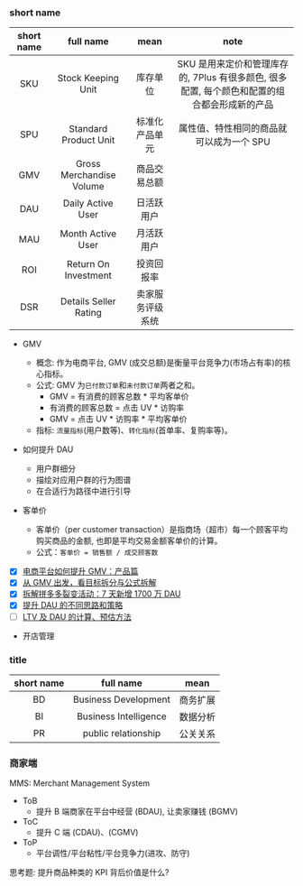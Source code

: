 ### short name

| short name |        full name         |       mean       |                                             note                                             |
| :--------: | :----------------------: | :--------------: | :------------------------------------------------------------------------------------------: |
|    SKU     |    Stock Keeping Unit    |     库存单位     | SKU 是用来定价和管理库存的, 7Plus 有很多颜色, 很多配置, 每个颜色和配置的组合都会形成新的产品 |
|    SPU     |  Standard Product Unit   |  标准化产品单元  |                           属性值、特性相同的商品就可以成为一个 SPU                            |
|    GMV     | Gross Merchandise Volume |   商品交易总额   |                                                                                              |
|    DAU     |    Daily Active User     |    日活跃用户    |                                                                                              |
|    MAU     |    Month Active User     |    月活跃用户    |                                                                                              |
|    ROI     |   Return On Investment   |    投资回报率    |                                                                                              |
|    DSR     |  Details Seller Rating   | 卖家服务评级系统 |                                                                                              |

* GMV
  * 概念: 作为电商平台, GMV (成交总额)是衡量平台竞争力(市场占有率)的核心指标。
  * 公式: GMV 为`已付款订单`和`未付款订单`两者之和。
    * GMV = 有消费的顾客总数 * 平均客单价
    * 有消费的顾客总数 = 点击 UV * 访购率
    * GMV = 点击 UV * 访购率 * 平均客单价
  * 指标: `流量指标`(用户数等)、`转化指标`(首单率、复购率等)。

* 如何提升 DAU
  * 用户群细分
  * 描绘对应用户群的行为图谱
  * 在合适行为路径中进行引导

* 客单价
  * 客单价（per customer transaction）是指商场（超市）每一个顾客平均购买商品的金额, 也即是平均交易金额客单价的计算。
  * 公式：`客单价 = 销售额 / 成交顾客数`

- [x] [电商平台如何提升 GMV：产品篇](http://www.woshipm.com/pd/766707.html)
- [x] [从 GMV 出发，看目标拆分与公式拆解](http://www.woshipm.com/operate/4000572.html)
- [x] [拆解拼多多裂变活动：7 天新增 1700 万 DAU](http://www.woshipm.com/operate/2951693.html)
- [x] [提升 DAU 的不同思路和策略](http://www.woshipm.com/operate/2739697.html)
- [ ] [LTV 及 DAU 的计算、预估方法](http://www.woshipm.com/operate/4091166.html)

* 开店管理

### title

| short name |       full name       |   mean   |
| :--------: | :-------------------: | :------: |
|     BD     | Business Development  | 商务扩展 |
|     BI     | Business Intelligence | 数据分析 |
|     PR     |  public relationship  | 公关关系 |

### 商家端

MMS: Merchant Management System

* ToB
  * 提升 B 端商家在平台中经营 (BDAU), 让卖家赚钱 (BGMV)
* ToC
  * 提升 C 端 (CDAU)、(CGMV)
* ToP
  * 平台调性/平台粘性/平台竞争力(进攻、防守)

思考题: 提升商品种类的 KPI 背后价值是什么?

